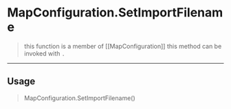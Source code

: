 # MapConfiguration.SetImportFilename
> this function is a member of [[MapConfiguration]]
> this method can be invoked with `.`
-----
## Usage
> MapConfiguration.SetImportFilename()
